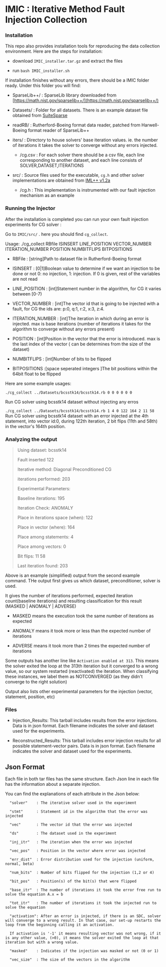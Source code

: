 # IMIC : Iterative Method Fault Injection Collection

### Installation

This repo also provides installation tools for reproducing the data collection environment. Here are the steps for installation:

* download `IMIC_installer.tar.gz` and extract the files

* run `bash IMIC_installer.sh`



If installation finishes without any errors, there should be a IMIC folder ready. Under this folder you will find: 

* SparseLib++/ 	: SparseLib library downloaded from [https://math.nist.gov/sparselib++/](https://math.nist.gov/sparselib++/)

* Datasets/	: Folder for all datasets. There is an example dataset file obtained from [SuiteSparse](http://faculty.cse.tamu.edu/davis/suitesparse.html)

* readRB/	: Rutherford-Boeing format data reader, patched from Harwell-Boeing format reader of SparseLib++

* iters/	: Directory to house solvers' base iteration values. ie. the number of iterations it takes the solver to converge without any errors injected.

  - /cg.csv	: For each solver there should be a csv file, each line corresponding to another dataset, and each line consists of SOLVER,DATASET,ITERATIONS

* src/		: Source files used for the executable, `cg.h` and other solver implementations are obtained from [IML++ v1.2a](https://math.nist.gov/iml++/)  				

  - /cg.h	: This implementation is instrumented with our fault injection mechanism as an example 




### Running the Injector
After the installation is completed you can run your own fault injection experiments for CG solver :

Go to `IMIC/src/` . here you should find `cg_collect`. 

Usage: ./cg_collect RBfile ISINSERT LINE_POSITION VECTOR_NUMBER ITERATION_NUMBER POSITION NUMBITFLIPS BITPOSITIONS 

* RBFile	    : \[string\]Path to dataset file in Rutherford-Boeing format

* ISINSERT	    : \[0|1\]Boolean value to determine if we want an injection to be done or not 0: no injection, 1: injection. If 0 is given, rest of the variables are not read

* LINE_POSITION	    : \[int\]Statement number in the algorithm, for CG it varies between \[0\-7\)

* VECTOR_NUMBER	    : \[int\]The vector id that is going to be injected with a fault, for CG the ids are: p:0, q:1, r:2, x:3, z:4. 

* ITERATION_NUMBER  : \[int\]The iteration in which during an error is injected. max is base iterations (number of iterations it takes for the algorithm to converge without any errors present) 

* POSITION	    : \[int\]Position in the vector that the error is introduced. max is the last index of the vector ( can be determines from the size of the dataset)

* NUMBITFLIPS	    : \[int\]Number of bits to be flipped

* BITPOSITIONS	    :\[space seperated integers \]The bit positions within the 64bit float to be flipped 


Here are some example usages:

`./cg_collect ../Datasets/bcsstk14/bcsstk14.rb 0 0 0 0 0 0`

Run CG solver using bcsstk14 dataset without injecting any erros


`./cg_collect ../Datasets/bcsstk14/bcsstk14.rb 1 4 0 122 164 2 11 58`
Run CG solver using bcsstk14 dataset with an error injected at the 4th statement, into vector id:0, during 122th iteration, 2 bit flips (11th and 58th) in the vector's 164th position.

### Analyzing the output

>Using dataset: bcsstk14
>
>Fault inserted 122
>
>Iterative method: Diagonal Preconditioned CG
>
>iterations performed: 203
>
>Experimental Parameters:
>
>Baseline iterations: 195
>
>Iteration Check: ANOMALY
>
>Place in iterations space (when): 122
>
>Place in vector (where): 164
>
>Place among statements: 4
>
>Place among vectors: 0
>
>Bit flips: 11 58 
>
>Last iteration found: 203


Above is an example (simplified) output from the second example command. THe output first gives us which dataset, preconditioner, solver is used. 

It gives the number of iterations performed, expected iteration count(baseline iterations) and resulting classification for this result (MASKED | ANOMALY | ADVERSE) 

* MASKED means the execution took the same number of iterations as expected

* ANOMALY means it took more or less than the expected number of iterations

* ADVERSE means it took more than 2 times the expected number of iterations

Some outputs has another line like `Activation enabled at 313`. This means the solver exited the loop at the 313th iteration but it converged to a wrong value, so our system restarted (reactivated) the iteration. 
When classifying these instances, we label them as NOTCONVERGED (as they didn't converge to the right solution)
 
Output also lists other experimental parameters for the injection (vector, statement, position, etc)  

### Files

* Injection_Results: This tarball includes results from the error injections. 
  Data is in json format. Each filename indicates the solver and dataset used for the experiments. 

* Reconstructed_Results: This tarball includes error injection results for all possible statement-vector pairs. 
  Data is in json format. Each filename indicates the solver and dataset used for the experiments. 



## Json Format

Each file in both tar files has the same structure. Each Json line in each file has the information about a separate injection. 

You can find the explanations of each attribute in the Json below:

      "solver"    : The iterative solver used in the experiment
      
      "stmt"      : Statement id in the algorithm that the error was injected
      
      "vec"       : The vector id that the error was injected 
      
      "ds"        : The dataset used in the experiment
      
      "inj_itr"   : The iteration when the error was injected
      
      "vec_pos"   : Position in the vector where error was injected
      
      "err_dist"  : Error distribution used for the injection (uniform, normal, beta)
      
      "num_bits"  : Number of bits flipped for the injection (1,2 or 4)
      
      "bit_pos"   : Position(s) of the bit(s) that were flipped
      
      "base_itr"  : The number of iterations it took the error free run to solve the equation A.x = b
      
      "tot_itr"   : The number of iterations it took the injected run to solve the equation
      
      "activation": After an error is injected, if there is an SDC, solver will converge to a wrong result. In that case, our set-up restarts the loop from the beginning calling it an activation. 
      
      If activation is '-1' it means resulting vector was not wrong, if it is any other value, (>0), it means the solver exited the loop at that iteration but with a wrong value.   
              
      "masked"    : Indicates if the injection was masked or not (0 or 1)
      
      "vec_size"  : The size of the vectors in the algorithm



